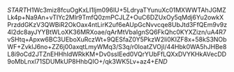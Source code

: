 $START$H1Wc3miz8fcuOgKxLI1ljm096lU+5LdryaTYunuXc01MXWWTAhJGMZLk4p+Na9An+vTIYc2Mlr9TmfQ0zmPCJLZ+OuC6DZUxOy5qMdj6Yu2owkXPrzddGKzV3QWBiR2OkOax4ntLirK2uf6eAUpGcNvvcqe8UbJtd3FfQEm9v9z4l2dc8ayJYYBtWLoXK36MRXoae/qArMtVbaIgnSQ6FkQhc0KYXZizn/uA4R7vSHtq+Apxw6BC3UEboXuRczWt+9QESfaZ0Y5PkzW2li0KIZF8x+58kS3NObWF+ZvklJ6no+ZZ6j00axqtLmyWMq3/S3q/r0IoatZVOjI/44Hbk0WA5hJHBe8L8i9oCd2JTZnEHHhIdWRkKM+Dv0ssIEed0VQrYUbFfLQXxDVYKHkAVecDD9oMbLnxl71SDUMkUP8HhbQIO+/qk3WK5Lv+az4+$END$